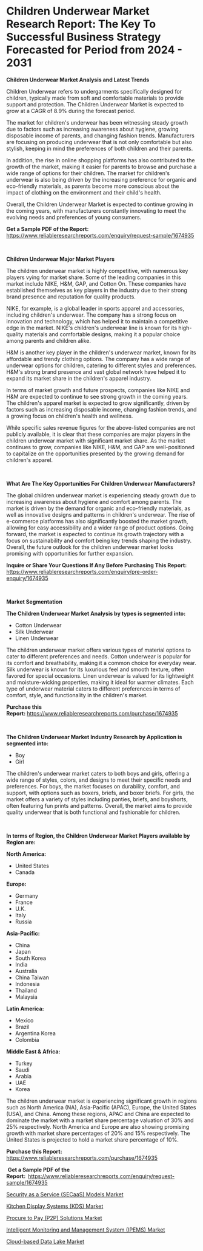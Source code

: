 <p><h1>Children Underwear Market Research Report: The Key To Successful Business Strategy Forecasted for Period from 2024 - 2031</h1></p><p><strong>Children Underwear Market Analysis and Latest Trends</strong></p>
<p><p>Children Underwear refers to undergarments specifically designed for children, typically made from soft and comfortable materials to provide support and protection. The Children Underwear Market is expected to grow at a CAGR of 8.9% during the forecast period. </p><p>The market for children's underwear has been witnessing steady growth due to factors such as increasing awareness about hygiene, growing disposable income of parents, and changing fashion trends. Manufacturers are focusing on producing underwear that is not only comfortable but also stylish, keeping in mind the preferences of both children and their parents. </p><p>In addition, the rise in online shopping platforms has also contributed to the growth of the market, making it easier for parents to browse and purchase a wide range of options for their children. The market for children's underwear is also being driven by the increasing preference for organic and eco-friendly materials, as parents become more conscious about the impact of clothing on the environment and their child's health.</p><p>Overall, the Children Underwear Market is expected to continue growing in the coming years, with manufacturers constantly innovating to meet the evolving needs and preferences of young consumers.</p></p>
<p><strong>Get a Sample PDF of the Report:&nbsp;</strong> <a href="https://www.reliableresearchreports.com/enquiry/request-sample/1674935">https://www.reliableresearchreports.com/enquiry/request-sample/1674935</a></p>
<p>&nbsp;</p>
<p><strong>Children Underwear Major Market Players</strong></p>
<p><p>The children underwear market is highly competitive, with numerous key players vying for market share. Some of the leading companies in this market include NIKE, H&M, GAP, and Cotton On. These companies have established themselves as key players in the industry due to their strong brand presence and reputation for quality products.</p><p>NIKE, for example, is a global leader in sports apparel and accessories, including children's underwear. The company has a strong focus on innovation and technology, which has helped it to maintain a competitive edge in the market. NIKE's children's underwear line is known for its high-quality materials and comfortable designs, making it a popular choice among parents and children alike.</p><p>H&M is another key player in the children's underwear market, known for its affordable and trendy clothing options. The company has a wide range of underwear options for children, catering to different styles and preferences. H&M's strong brand presence and vast global network have helped it to expand its market share in the children's apparel industry.</p><p>In terms of market growth and future prospects, companies like NIKE and H&M are expected to continue to see strong growth in the coming years. The children's apparel market is expected to grow significantly, driven by factors such as increasing disposable income, changing fashion trends, and a growing focus on children's health and wellness.</p><p>While specific sales revenue figures for the above-listed companies are not publicly available, it is clear that these companies are major players in the children underwear market with significant market share. As the market continues to grow, companies like NIKE, H&M, and GAP are well-positioned to capitalize on the opportunities presented by the growing demand for children's apparel.</p></p>
<p>&nbsp;</p>
<p><strong>What Are The Key Opportunities For Children Underwear Manufacturers?</strong></p>
<p><p>The global children underwear market is experiencing steady growth due to increasing awareness about hygiene and comfort among parents. The market is driven by the demand for organic and eco-friendly materials, as well as innovative designs and patterns in children's underwear. The rise of e-commerce platforms has also significantly boosted the market growth, allowing for easy accessibility and a wider range of product options. Going forward, the market is expected to continue its growth trajectory with a focus on sustainability and comfort being key trends shaping the industry. Overall, the future outlook for the children underwear market looks promising with opportunities for further expansion.</p></p>
<p><strong>Inquire or Share Your Questions If Any Before Purchasing This Report:</strong> <a href="https://www.reliableresearchreports.com/enquiry/pre-order-enquiry/1674935">https://www.reliableresearchreports.com/enquiry/pre-order-enquiry/1674935</a></p>
<p>&nbsp;</p>
<p><strong>Market Segmentation</strong></p>
<p><strong>The Children Underwear Market Analysis by types is segmented into:</strong></p>
<p><ul><li>Cotton Underwear</li><li>Silk Underwear</li><li>Linen Underwear</li></ul></p>
<p><p>The children underwear market offers various types of material options to cater to different preferences and needs. Cotton underwear is popular for its comfort and breathability, making it a common choice for everyday wear. Silk underwear is known for its luxurious feel and smooth texture, often favored for special occasions. Linen underwear is valued for its lightweight and moisture-wicking properties, making it ideal for warmer climates. Each type of underwear material caters to different preferences in terms of comfort, style, and functionality in the children's market.</p></p>
<p><strong>Purchase this Report:&nbsp;</strong><a href="https://www.reliableresearchreports.com/purchase/1674935">https://www.reliableresearchreports.com/purchase/1674935</a></p>
<p>&nbsp;</p>
<p><strong>The Children Underwear Market Industry Research by Application is segmented into:</strong></p>
<p><ul><li>Boy</li><li>Girl</li></ul></p>
<p><p>The children's underwear market caters to both boys and girls, offering a wide range of styles, colors, and designs to meet their specific needs and preferences. For boys, the market focuses on durability, comfort, and support, with options such as boxers, briefs, and boxer briefs. For girls, the market offers a variety of styles including panties, briefs, and boyshorts, often featuring fun prints and patterns. Overall, the market aims to provide quality underwear that is both functional and fashionable for children.</p></p>
<p>&nbsp;</p>
<p><strong>In terms of Region, the Children Underwear Market Players available by Region are:</strong></p>
<p>
    <p> <strong> North America: </strong>
        <ul>
            <li>United States</li>
            <li>Canada</li>
        </ul>
        </p> 
    <p> <strong> Europe: </strong>
        <ul>
            <li>Germany</li>
            <li>France</li>
            <li>U.K.</li>
            <li>Italy</li>
            <li>Russia</li>
        </ul>
        </p> 
    <p> <strong> Asia-Pacific: </strong>
        <ul>
            <li>China</li>
            <li>Japan</li>
            <li>South Korea</li>
            <li>India</li>
            <li>Australia</li>
            <li>China Taiwan</li>
            <li>Indonesia</li>
            <li>Thailand</li>
            <li>Malaysia</li>
        </ul>
        </p> 
    <p> <strong> Latin America: </strong>
        <ul>
            <li>Mexico</li>
            <li>Brazil</li>
            <li>Argentina Korea</li>
            <li>Colombia</li>
        </ul>
        </p> 
    <p> <strong> Middle East & Africa: </strong>
        <ul>
            <li>Turkey</li>
            <li>Saudi</li>
            <li>Arabia</li>
            <li>UAE</li>
            <li>Korea</li>
        </ul>
    </p>
    </p>
<p><p>The children underwear market is experiencing significant growth in regions such as North America (NA), Asia-Pacific (APAC), Europe, the United States (USA), and China. Among these regions, APAC and China are expected to dominate the market with a market share percentage valuation of 30% and 25% respectively. North America and Europe are also showing promising growth with market share percentages of 20% and 15% respectively. The United States is projected to hold a market share percentage of 10%.</p></p>
<p><strong>Purchase this Report: </strong><a href="https://www.reliableresearchreports.com/purchase/1674935">https://www.reliableresearchreports.com/purchase/1674935</a></p>
<p>&nbsp;<strong>Get a Sample PDF of the Report:&nbsp;&nbsp;</strong><a href="https://www.reliableresearchreports.com/enquiry/request-sample/1674935">https://www.reliableresearchreports.com/enquiry/request-sample/1674935</a></p>
<p><strong></strong></p>
<p><p><a href="https://medium.com/@jettreichel44/security-as-a-service-secaas-models-market-outlook-industry-overview-and-forecast-2024-to-2031-0fd49d830c48">Security as a Service (SECaaS) Models Market</a></p><p><a href="https://medium.com/@kayliherzog567/kitchen-display-systems-kds-market-trends-forecast-and-competitive-analysis-to-2031-3ce8c7aa40b9">Kitchen Display Systems (KDS) Market</a></p><p><a href="https://medium.com/@vidyap2912/procure-to-pay-p2p-solutions-market-insight-market-trends-growth-forecasted-from-2024-to-2031-f275b7602256">Procure to Pay (P2P) Solutions Market</a></p><p><a href="https://medium.com/@kayliherzog567/decoding-intelligent-monitoring-and-management-system-ipems-market-metrics-market-share-trends-cea192809552">Intelligent Monitoring and Management System (IPEMS) Market</a></p><p><a href="https://medium.com/@vidyap2912/cloud-based-data-lake-market-outlook-industry-overview-and-forecast-2024-to-2031-b44f63039aee">Cloud-based Data Lake Market</a></p></p>
